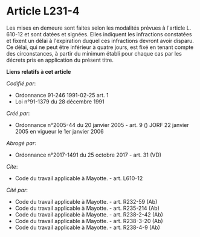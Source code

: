 # Article L231-4

Les mises en demeure sont faites selon les modalités prévues à l'article L. 610-12 et sont datées et signées. Elles indiquent
les infractions constatées et fixent un délai à l'expiration duquel ces infractions devront avoir disparu. Ce délai, qui ne
peut être inférieur à quatre jours, est fixé en tenant compte des circonstances, à partir du minimum établi pour chaque cas
par les décrets pris en application du présent titre.

**Liens relatifs à cet article**

_Codifié par_:

  - Ordonnance 91-246 1991-02-25 art. 1
  - Loi n°91-1379 du 28 décembre 1991

_Créé par_:

  - Ordonnance n°2005-44 du 20 janvier 2005 - art. 9 () JORF 22 janvier 2005 en vigueur le 1er janvier 2006

_Abrogé par_:

  - Ordonnance n°2017-1491 du 25 octobre 2017 - art. 31 (VD)

_Cite_:

  - Code du travail applicable à Mayotte. - art. L610-12

_Cité par_:

  - Code du travail applicable à Mayotte. - art. R232-59 (Ab)
  - Code du travail applicable à Mayotte. - art. R235-214 (Ab)
  - Code du travail applicable à Mayotte. - art. R238-2-42 (Ab)
  - Code du travail applicable à Mayotte. - art. R238-3-20 (Ab)
  - Code du travail applicable à Mayotte. - art. R238-4-9 (Ab)

